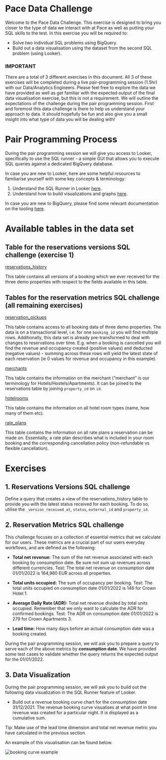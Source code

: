 # Pace Data Challenge
Welcome to the Pace Data Challenge. This exercise is designed to bring you closer to the type of data we interact with at Pace as well as putting your SQL skills to the test. 
In this exercise you will be required to: 

- Solve two individual SQL problems using BigQuery.
- Build out a data visualisation using the dataset from the second SQL problem (using Looker).

### IMPORTANT 
There are a total of 3 different exercises in this document. All 3 of these exercises will be completed during a live pair-programming session (1.5hr) with our Data/Analytics Engineers. Please feel free to explore the data we have provided as well as get familiar with the expected output of the final data visualisation exercise, but this is not a requirement. We will outline the expectations of the challenge during the pair programming session. First and foremost this data challenge is there to help us understand your approach to data. It should hopefully be fun and also give you a small insight into what type of data you will be dealing with! 

# Pair Programming Process
During the pair programming session we will give you access to Looker, specifically to use the SQL runner - a simple GUI that allows you to execute SQL queries against a dedicated BigQuery database.

In case you are new to Looker, here are some helpful resources to familiarise yourself with some key concepts & terminology: 
1. Understand the SQL Runner in Looker [here](https://cloud.google.com/looker/docs/sql-runner-basics).
2. Understand how to build visualizations and graphs [here](https://docs.looker.com/exploring-data/visualizing-query-results). 

In case you are new to BigQuery, please find some relevant documentation on the tooling [here](https://cloud.google.com/bigquery/docs). 

# Available tables in the data set

## Table for the reservations versions SQL challenge (exercise 1)

[reservations_history](https://github.com/pacerevenue/analytics-engineer-interview/blob/main/reservations_history.csv)

This table contains all versions of a booking which we ever received for the three demo properties with respect to the fields available in this table. 

## Tables for the reservation metrics SQL challenge (all remaining exercises)

[reservation_pickups](https://github.com/pacerevenue/analytics-engineer-interview/blob/main/reservation_pickups.csv.zip)

This table contains access to all booking data of three demo properties. The data is on a transactional level, i.e. for one `booking_id` you will find multiple rows. Additionally, this data set is already pre-transformed to deal with changes to reservations over time. E.g. when a booking is cancelled you will find the revenue and occupancy created (positive values) and deducted (negative values) - summing across these rows will yield the latest state of each reservation (ie 0 values for revenue and occupancy in this example).

[merchants](https://github.com/pacerevenue/analytics-engineer-interview/blob/main/merchants.csv) 

This table contains the information on the merchant (“merchant” is our terminology for Hotels/Hostels/Apartments). It can be joined to the reservations table by joining `property_id` on `id`. 

[hotelrooms](https://github.com/pacerevenue/analytics-engineer-interview/blob/main/hotelrooms.csv) 

This table contains the information on all hotel room types (name, how many of them etc). 

[rate_plans](https://github.com/pacerevenue/analytics-engineer-interview/blob/main/rate_plans.csv)

This table contains the information on all rate plans a reservation can be made on. Essentially, a rate plan describes what is included in your room booking and the corresponding cancellation policy (non-refundable vs flexible cancellation).

# Exercises 

## 1. Reservations Versions SQL challenge
Define a query that creates a view of the reservations_history table to provide you with the latest status received for each booking. To do so, utilise the `_version_received_at`, `status`, `external_id` and `property_id`.

## 2. Reservation Metrics SQL challenge
This challenge focuses on a collection of essential metrics that we calculate for our users. These metrics are a crucial part of our users everyday workflows, and are defined as the following:


- **Total net revenue:** The sum of the net revenue associated with each booking by consumption date. Be sure not sum up revenues across different currencies.
Test: The total net revenue on consumption date 01/01/2022 is 164,980 EUR across all properties.

- **Total units occupied:** The sum of occupancy per booking.
Test: The total units occupied on consumption date 01/01/2022 is 146 for Crown Hotel 1.

- **Average Daily Rate (ADR):** Total net revenue divided by total units occupied. Remember that we only want to calculate the ADR for confirmed bookings.
Test: The ADR on consumption date 01/01/2022 is 279 for Crown Apartments 3.

- **Lead time:** How many days before an actual consumption date was a booking created.

During the pair programming session, we will ask you to prepare a query to serve each of the above metrics by **consumption date**. We have provided some test cases to validate whether the query returns the expected output for the 01/01/2022.

## 3. Data Visualization 
During the pair programming session, we will ask you to build out the following data visualization in the SQL Runner feature of Looker.  

- Build out a revenue booking curve chart for the consumption date 31/12/2021. The revenue booking curve visualises at what point in time revenue was created for a particular night. It is displayed as a cumulative sum.

Tip: Make use of the lead time dimension and total net revenue metric you have calculated in the previous section.

An example of this visualisation can be found below.

![booking curve example](https://github.com/pacerevenue/analytics-engineer-interview/assets/62551475/20de0abe-5a77-49b5-b949-06fc8b6d6a1c)

